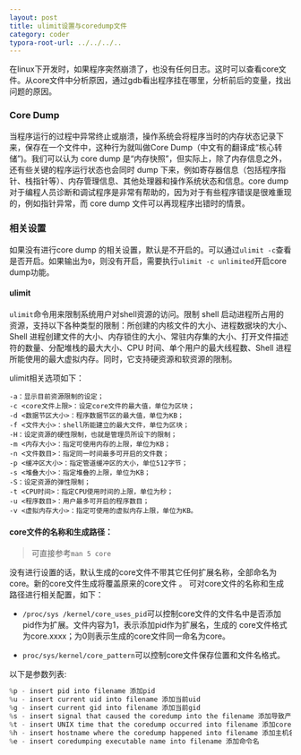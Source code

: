 ```yaml
---
layout: post
title: ulimit设置与coredump文件
category: coder
typora-root-url: ../../../..
---
```


在linux下开发时，如果程序突然崩溃了，也没有任何日志。这时可以查看core文件。从core文件中分析原因，通过gdb看出程序挂在哪里，分析前后的变量，找出问题的原因。

### Core Dump

当程序运行的过程中异常终止或崩溃，操作系统会将程序当时的内存状态记录下来，保存在一个文件中，这种行为就叫做Core Dump（中文有的翻译成“核心转储”)。我们可以认为 core dump 是“内存快照”，但实际上，除了内存信息之外，还有些关键的程序运行状态也会同时 dump 下来，例如寄存器信息（包括程序指针、栈指针等）、内存管理信息、其他处理器和操作系统状态和信息。core dump 对于编程人员诊断和调试程序是非常有帮助的，因为对于有些程序错误是很难重现的，例如指针异常，而 core dump 文件可以再现程序出错时的情景。

### 相关设置

如果没有进行core dump 的相关设置，默认是不开启的。可以通过```ulimit -c```查看是否开启。如果输出为```0```，则没有开启，需要执行```ulimit -c unlimited```开启core dump功能。

#### ulimit

```ulimit```命令用来限制系统用户对shell资源的访问。限制 shell 启动进程所占用的资源，支持以下各种类型的限制：所创建的内核文件的大小、进程数据块的大小、Shell 进程创建文件的大小、内存锁住的大小、常驻内存集的大小、打开文件描述符的数量、分配堆栈的最大大小、CPU 时间、单个用户的最大线程数、Shell 进程所能使用的最大虚拟内存。同时，它支持硬资源和软资源的限制。

ulimit相关选项如下：

```
-a：显示目前资源限制的设定；
-c <core文件上限>：设定core文件的最大值，单位为区块；
-d <数据节区大小>：程序数据节区的最大值，单位为KB；
-f <文件大小>：shell所能建立的最大文件，单位为区块；
-H：设定资源的硬性限制，也就是管理员所设下的限制；
-m <内存大小>：指定可使用内存的上限，单位为KB；
-n <文件数目>：指定同一时间最多可开启的文件数；
-p <缓冲区大小>：指定管道缓冲区的大小，单位512字节；
-s <堆叠大小>：指定堆叠的上限，单位为KB；
-S：设定资源的弹性限制；
-t <CPU时间>：指定CPU使用时间的上限，单位为秒；
-u <程序数目>：用户最多可开启的程序数目；
-v <虚拟内存大小>：指定可使用的虚拟内存上限，单位为KB。
```

#### core文件的名称和生成路径：

> 可直接参考`man 5 core`

没有进行设置的话，默认生成的core文件不带其它任何扩展名称，全部命名为core。新的core文件生成将覆盖原来的core文件 。 可对core文件的名称和生成路径进行相关配置，如下：

- ```/proc/sys /kernel/core_uses_pid```可以控制core文件的文件名中是否添加pid作为扩展。文件内容为1，表示添加pid作为扩展名，生成的 core文件格式为core.xxxx；为0则表示生成的core文件同一命名为core。 


- ```proc/sys/kernel/core_pattern```可以控制core文件保存位置和文件名格式。 

以下是参数列表: 

```c
%p - insert pid into filename 添加pid 
%u - insert current uid into filename 添加当前uid 
%g - insert current gid into filename 添加当前gid 
%s - insert signal that caused the coredump into the filename 添加导致产生core的信号 
%t - insert UNIX time that the coredump occurred into filename 添加core文件生成时的unix时间 
%h - insert hostname where the coredump happened into filename 添加主机名 
%e - insert coredumping executable name into filename 添加命令名 
```

